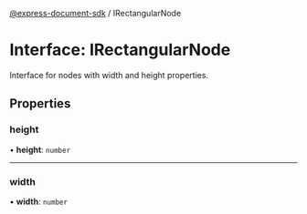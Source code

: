 [@express-document-sdk](../overview.md) / IRectangularNode

# Interface: IRectangularNode

Interface for nodes with width and height properties.

## Properties

### height

• **height**: `number`

<hr />

### width

• **width**: `number`
